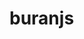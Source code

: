 # buranjs

<code>
	<script>
		(function(wd,dc,tg,js,fn,el,sl){
			wd[fn] = wd[fn] || function(){
				(wd[fn].a = wd[fn].a || []).push(arguments);
			};
			wd[fn].l = 1 * new Date();
			el = dc.createElement(tg);
			sl = dc.getElementsByTagName(tg)[0];
			el.async = 1;
			el.defer = 1;
			el.src = js;
			sl.parentNode.insertBefore(el,sl);
		})(window, document, "script", "https://delta61/buranjs/buranjs.js", "brn");
		brn(1958,{
			pplink: "https://doroga.complex1.ru/privacy-policy.html",
		});
	</script>
</code>